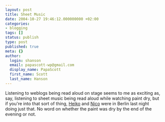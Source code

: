 ```yaml
---
layout: post
title: Sheet Music
date: 2004-10-27 19:46:12.000000000 +02:00
categories:
- blogging
tags: []
status: publish
type: post
published: true
meta: {}
author:
  login: shanson
  email: papascott-wp@gmail.com
  display_name: PapaScott
  first_name: Scott
  last_name: Hanson
---
```

<p>Listening to weblogs being read aloud on stage seems to me as exciting as, say, listening to sheet music being read aloud while watching paint dry, but if you're into that sort of thing, <a href="http://www.hebig.com/archives/002589.shtml" title="Blogs! in Berlin by Heiko Hebig | hebig.com">Heiko</a> and <a href="http://nico.blogg.de/eintrag.php?id=879" title="Vorgelesen! [Lummaland - das Weblog]">Nico</a> were in Berlin last night doing just that. No word on whether the paint was dry by the end of the evening or not.</p>
